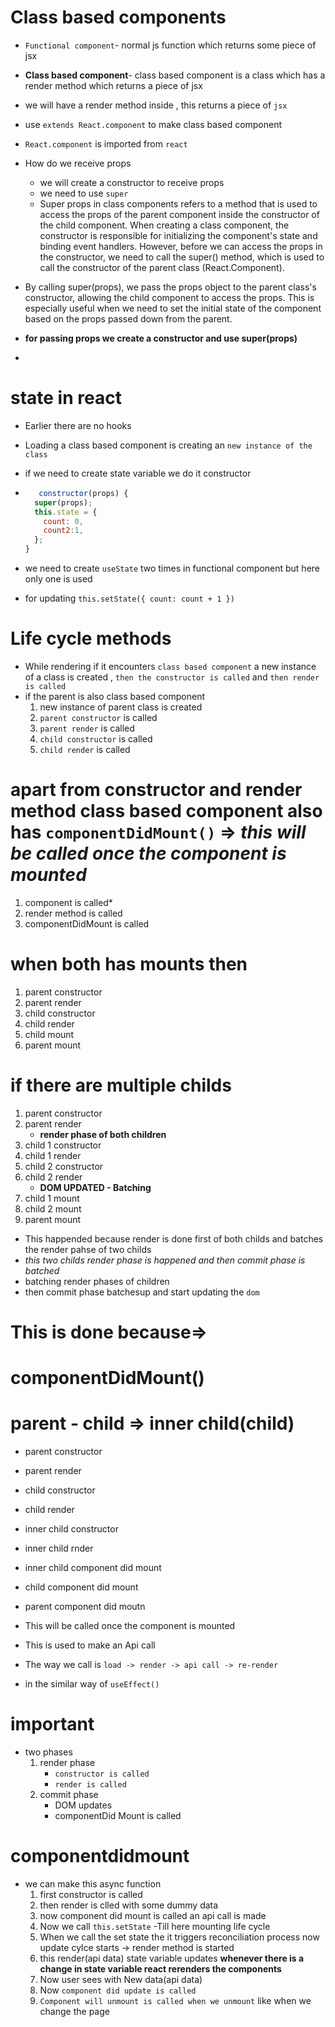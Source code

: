 # Class based components

- `Functional component`- normal js function which returns some piece of jsx
- **Class based component**- class based component is a class which has a render method which returns a piece of jsx
- we will have a render method inside , this returns a piece of `jsx`
- use `extends React.component` to make class based component
- `React.component` is imported from `react`

- How do we receive props

  - we will create a constructor to receive props
  - we need to use `super`
  - Super props in class components refers to a method that is used to access the props of the parent component inside the constructor of the child component. When creating a class component, the constructor is responsible for initializing the component's state and binding event handlers. However, before we can access the props in the constructor, we need to call the super() method, which is used to call the constructor of the parent class (React.Component).

- By calling super(props), we pass the props object to the parent class's constructor, allowing the child component to access the props. This is especially useful when we need to set the initial state of the component based on the props passed down from the parent.

- **for passing props we create a constructor and use super(props)**
-

# state in react

- Earlier there are no hooks
- Loading a class based component is creating an `new instance of the class`
- if we need to create state variable we do it constructor

- ```js
     constructor(props) {
    super(props);
    this.state = {
      count: 0,
      count2:1,
    };
  }

  ```

- we need to create `useState` two times in functional component but here only one is used
- for updating `this.setState({ count: count + 1 })`

# Life cycle methods

- While rendering if it encounters `class based component` a new instance of a class is created , `then the constructor is called` and `then render is called`
- if the parent is also class based component
  1. new instance of parent class is created
  2. `parent constructor` is called
  3. `parent render` is called
  4. `child constructor` is called
  5. `child render` is called

# apart from constructor and render method class based component also has `componentDidMount()` => _this will be called once the component is mounted_

1. component is called\*
2. render method is called
3. componentDidMount is called

# when both has mounts then

1. parent constructor
2. parent render
3. child constructor
4. child render
5. child mount
6. parent mount

# if there are multiple childs

1. parent constructor
2. parent render
   - **render phase of both children**
3. child 1 constructor
4. child 1 render
5. child 2 constructor
6. child 2 render
   - **DOM UPDATED - Batching**
7. child 1 mount
8. child 2 mount
9. parent mount

- This happended because render is done first of both childs and batches the render pahse of two childs
- _this two childs render phase is happened and then commit phase is batched_
- batching render phases of children
- then commit phase batchesup and start updating the `dom`

# This is done because=>

# componentDidMount()

# parent - child => inner child(child)

- parent constructor
- parent render
- child constructor
- child render
- inner child constructor
- inner child rnder
- inner child component did mount
- child component did mount
- parent component did moutn

- This will be called once the component is mounted
- This is used to make an Api call
- The way we call is `load -> render -> api call -> re-render`
- in the similar way of `useEffect()`

# important

- two phases
  1. render phase
     - `constructor is called`
     - `render is called`
  2. commit phase
     - DOM updates
     - componentDid Mount is called

# componentdidmount

- we can make this async function
  1. first constructor is called
  2. then render is clled with some dummy data
  3. now component did mount is called an api call is made
  4. Now we call `this.setState`
  -Till here mounting life cycle
  5. When we call the set state the it triggers reconciliation process now update cylce starts -> render method is started
  6. this render(api data) state variable updates **whenever there is a change in state variable react rerenders the components**
  7. Now user sees with New data(api data)
  8. Now `component did update is called`
  9. `Component will unmount is called when we unmount` like when we change the page

